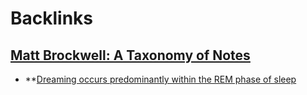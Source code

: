 
# Backlinks
## [Matt Brockwell: A Taxonomy of Notes](<Matt Brockwell: A Taxonomy of Notes.md>)
- **[Dreaming occurs predominantly within the REM phase of sleep](<Dreaming occurs predominantly within the REM phase of sleep.md>)

